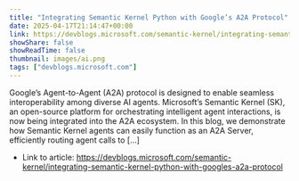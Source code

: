 ```yaml
---
title: "Integrating Semantic Kernel Python with Google’s A2A Protocol"
date: 2025-04-17T21:14:47+00:00
link: https://devblogs.microsoft.com/semantic-kernel/integrating-semantic-kernel-python-with-googles-a2a-protocol
showShare: false
showReadTime: false
thumbnail: images/ai.png
tags: ["devblogs.microsoft.com"]
---
```

Google’s Agent-to-Agent (A2A) protocol is designed to enable seamless interoperability among diverse AI agents. Microsoft’s Semantic Kernel (SK), an open-source platform for orchestrating intelligent agent interactions, is now being integrated into the A2A ecosystem. In this blog, we demonstrate how Semantic Kernel agents can easily function as an A2A Server, efficiently routing agent calls to […]

- Link to article: https://devblogs.microsoft.com/semantic-kernel/integrating-semantic-kernel-python-with-googles-a2a-protocol